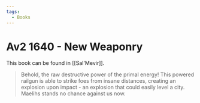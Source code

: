 ```yaml
---
tags:
  - Books
---
```


# Av2 1640 - New Weaponry

This book can be found in [[Sal'Mevir]].

> Behold, the raw destructive power of the primal energy! This powered railgun is able to strike foes from insane distances, creating an explosion upon impact - an explosion that could easily level a city. Maelihs stands no chance against us now.
